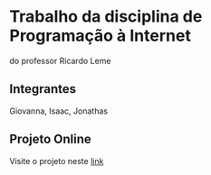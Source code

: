# Trabalho da disciplina de Programação à Internet 
do professor Ricardo Leme
## Integrantes 
Giovanna, Isaac, Jonathas
## Projeto Online
Visite o projeto neste [link]( https://jonathas-felipe.github.io/clave_5_pi-main/) 
